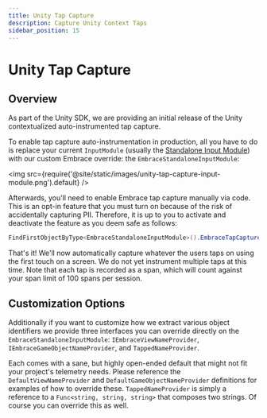 ```yaml
---
title: Unity Tap Capture
description: Capture Unity Context Taps
sidebar_position: 15
---
```


# Unity Tap Capture

## Overview

As part of the Unity SDK, we are providing an initial release of the Unity contextualized auto-instrumented tap capture.

To enable tap capture auto-instrumentation in production, all you have to do is replace your current `InputModule` (usually the [Standalone Input Module](https://docs.unity3d.com/Packages/com.unity.ugui@1.0/manual/script-StandaloneInputModule.html)) with our custom Embrace override: the `EmbraceStandaloneInputModule`:

<img src={require('@site/static/images/unity-tap-capture-input-module.png').default} />

Afterwards, you'll need to enable Embrace tap capture manually via code. This is an opt-in feature that you must turn on because of the risk of accidentally capturing PII. Therefore, it is up to you to activate and deactivate the feature as you deem safe as follows:

```csharp
FindFirstObjectByType<EmbraceStandaloneInputModule>().EmbraceTapCaptureEnabled = true
```

That's it! We'll now automatically capture whatever the users taps on using the first touch on a screen. We do not yet instrument multiple taps at this time. Note that each tap is recorded as a span, which will count against your span limit of 100 spans per session.

## Customization Options

Additionally if you want to customize how we extract various object identifiers we provide three interfaces you can override directly on the `EmbraceStandaloneInputModule`: `IEmbraceViewNameProvider`, `IEmbraceGameObjectNameProvider`, and `TappedNameProvider`.

Each comes with a sane, but highly open-ended default that might not fit your project's telemetry needs. Please reference the `DefaultViewNameProvider` and `DefaultGameObjectNameProvider` definitions for examples of how to override these. `TappedNameProvider` is simply a reference to a `Func<string, string, string>` that composes two strings. Of course you can override this as well.

